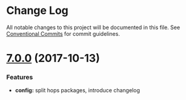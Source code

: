 # Change Log

All notable changes to this project will be documented in this file.
See [Conventional Commits](https://conventionalcommits.org) for commit guidelines.

<a name="7.0.0"></a>
# [7.0.0](https://github.com/xing/hops/compare/v6.2.8...v7.0.0) (2017-10-13)


### Features

* **config:** split hops packages, introduce changelog
